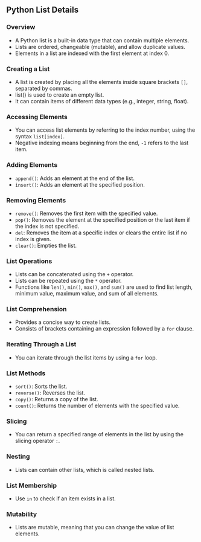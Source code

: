 ## Python List Details

### Overview
- A Python list is a built-in data type that can contain multiple elements.
- Lists are ordered, changeable (mutable), and allow duplicate values.
- Elements in a list are indexed with the first element at index 0.

### Creating a List
- A list is created by placing all the elements inside square brackets `[]`, separated by commas.
- list() is used to create an empty list.
- It can contain items of different data types (e.g., integer, string, float).

### Accessing Elements
- You can access list elements by referring to the index number, using the syntax `list[index]`.
- Negative indexing means beginning from the end, `-1` refers to the last item.

### Adding Elements
- `append()`: Adds an element at the end of the list.
- `insert()`: Adds an element at the specified position.

### Removing Elements
- `remove()`: Removes the first item with the specified value.
- `pop()`: Removes the element at the specified position or the last item if the index is not specified.
- `del`: Removes the item at a specific index or clears the entire list if no index is given.
- `clear()`: Empties the list.

### List Operations
- Lists can be concatenated using the `+` operator.
- Lists can be repeated using the `*` operator.
- Functions like `len()`, `min()`, `max()`, and `sum()` are used to find list length, minimum value, maximum value, and sum of all elements.

### List Comprehension
- Provides a concise way to create lists.
- Consists of brackets containing an expression followed by a `for` clause.

### Iterating Through a List
- You can iterate through the list items by using a `for` loop.

### List Methods
- `sort()`: Sorts the list.
- `reverse()`: Reverses the list.
- `copy()`: Returns a copy of the list.
- `count()`: Returns the number of elements with the specified value.

### Slicing
- You can return a specified range of elements in the list by using the slicing operator `:`.

### Nesting
- Lists can contain other lists, which is called nested lists.

### List Membership
- Use `in` to check if an item exists in a list.

### Mutability
- Lists are mutable, meaning that you can change the value of list elements.
 